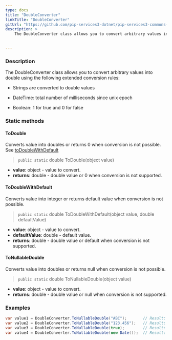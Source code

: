 ```yaml
---
type: docs
title: "DoubleConverter"
linkTitle: "DoubleConverter"
gitUrl: "https://github.com/pip-services3-dotnet/pip-services3-commons-dotnet"
description: > 
    The DoubleConverter class allows you to convert arbitrary values into double using extended conversion rules.

   
---
```


### Description

The DoubleConverter class allows you to convert arbitrary values into double using the following extended conversion rules:

 - Strings are converted to double values

 - DateTime: total number of milliseconds since unix epoch
    
 - Boolean: 1 for true and 0 for false  

### Static methods

#### ToDouble
Converts value into doubles or returns 0 when conversion is not possible.  
See [toDoubleWithDefault](#todoublewithdefault)

> `public static` double ToDouble(object value)

- **value**: object - value to convert.
- **returns**: double - double value or 0 when conversion is not supported.

#### ToDoubleWithDefault
Converts value into integer or returns default value when conversion is not possible.

> `public static` double ToDoubleWithDefault(object value, double defaultValue)

- **value**: object - value to convert.
- **defaultValue**: double - default value.
- **returns**: double - double value or default when conversion is not supported.

#### ToNullableDouble
Converts value into doubles or returns null when conversion is not possible.

> `public static` double ToNullableDouble(object value)

- **value**: object - value to convert.
- **returns**: double - double value or null when conversion is not supported.

### Examples

```cs
var value1 = DoubleConverter.ToNullableDouble("ABC");       // Result: null
var value2 = DoubleConverter.ToNullableDouble("123.456");   // Result: 123.456
var value3 = DoubleConverter.ToNullableDouble(true);        // Result: 1
var value4 = DoubleConverter.ToNullableDouble(new Date());  // Result: current milliseconds

```
